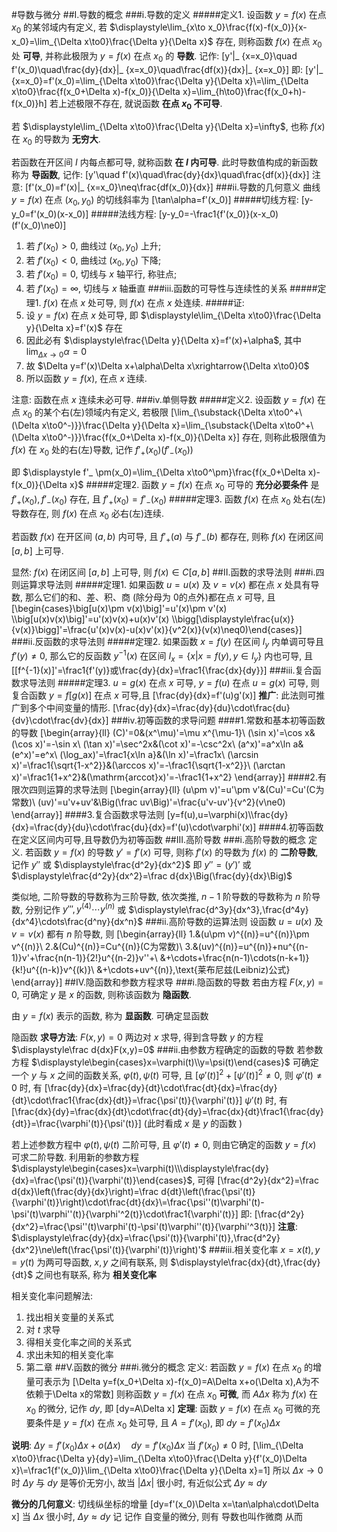 #导数与微分
##I.导数的概念
###i.导数的定义
#####定义1.
设函数 $y=f(x)$ 在点 $x_0$ 的某邻域内有定义, 若 $\displaystyle\lim_{x\to x_0}\frac{f(x)-f(x_0)}{x-x_0}=\lim_{\Delta x\to0}\frac{\Delta y}{\Delta x}$ 存在, 则称函数 $f(x)$ 在点 $x_0$ 处 **可导**, 并称此极限为 $y=f(x)$ 在点 $x_0$ 的 **导数**. 记作:
\[y'|_ {x=x_0}\quad f'(x_0)\quad\frac{dy}{dx}|_ {x=x_0}\quad\frac{df(x)}{dx}|_ {x=x_0}\]
即:
\[y'|_ {x=x_0}=f'(x_0)=\lim_{\Delta x\to0}\frac{\Delta y}{\Delta x}\\=\lim_{\Delta x\to0}\frac{f(x_0+\Delta x)-f(x_0)}{\Delta x}=\lim_{h\to0}\frac{f(x_0+h)-f(x_0)}h\]
若上述极限不存在, 就说函数 **在点 $x_0$ 不可导**.

若 $\displaystyle\lim_{\Delta x\to0}\frac{\Delta y}{\Delta x}=\infty$, 也称 $f(x)$ 在 $x_0$ 的导数为 **无穷大**.

若函数在开区间 $I$ 内每点都可导, 就称函数 **在 $I$ 内可导**. 此时导数值构成的新函数称为 **导函数**, 记作:
\[y'\quad f'(x)\quad\frac{dy}{dx}\quad\frac{df(x)}{dx}\]
注意:
\[f'(x_0)=f'(x)|_ {x=x_0}\neq\frac{df(x_0)}{dx}\]
###ii.导数的几何意义
曲线 $y=f(x)$ 在点 $(x_0,y_0)$ 的切线斜率为
\[\tan\alpha=f'(x_0)\]
#####切线方程:
\[y-y_0=f'(x_0)(x-x_0)\]
#####法线方程:
\[y-y_0=-\frac1{f'(x_0)}(x-x_0)(f'(x_0)\ne0)\]
1. 若 $f'(x_0)>0$, 曲线过 $(x_0,y_0)$ 上升;
1. 若 $f'(x_0)<0$, 曲线过 $(x_0,y_0)$ 下降;
1. 若 $f'(x_0)=0$, 切线与 $x$ 轴平行, 称驻点;
1. 若 $f'(x_0)=\infty$, 切线与 $x$ 轴垂直
###iii.函数的可导性与连续性的关系
#####定理1.
$f(x)$ 在点 $x$ 处可导, 则 $f(x)$ 在点 $x$ 处连续.
#####证:
1. 设 $y=f(x)$ 在点 $x$ 处可导, 即 $\displaystyle\lim_{\Delta x\to0}\frac{\Delta y}{\Delta x}=f'(x)$ 存在
2. 因此必有 $\displaystyle\frac{\Delta y}{\Delta x}=f'(x)+\alpha$, 其中 $\displaystyle\lim_{\Delta x\to0}\alpha=0$
3. 故 $\Delta y=f'(x)\Delta x+\alpha\Delta x\xrightarrow{\Delta x\to0}0$
4. 所以函数 $y=f(x)$, 在点 $x$ 连续.

注意: 函数在点 $x$ 连续未必可导.
###iv.单侧导数
#####定义2.
设函数 $y=f(x)$ 在点 $x_0$ 的某个右(左)领域内有定义, 若极限
\[\lim_{\substack{\Delta x\to0^+\\(\Delta x\to0^-)}}\frac{\Delta y}{\Delta x}=\lim_{\substack{\Delta x\to0^+\\(\Delta x\to0^-)}}\frac{f(x_0+\Delta x)-f(x_0)}{\Delta x}\]
存在, 则称此极限值为 $f(x)$ 在 $x_0$ 处的右(左)导数, 记作 $f'_ +(x_0)(f'_ -(x_0))$

即 $\displaystyle f'_ \pm(x_0)=\lim_{\Delta x\to0^\pm}\frac{f(x_0+\Delta x)-f(x_0)}{\Delta x}$
#####定理2.
函数 $y=f(x)$ 在点 $x_0$ 可导的 **充分必要条件** 是 $f'_ +(x_0),f'_ -(x_0)$ 存在, 且 $f'_ +(x_0)=f'_ -(x_0)$
#####定理3.
函数 $f(x)$ 在点 $x_0$ 处右(左)导数存在, 则 $f(x)$ 在点 $x_0$ 必右(左)连续.

若函数 $f(x)$ 在开区间 $(a,b)$ 内可导, 且 $f'_ +(a)$ 与 $f'_ -(b)$ 都存在, 则称 $f(x)$ 在闭区间 $[a,b]$ 上可导.

显然: $f(x)$ 在闭区间 $[a,b]$ 上可导, 则 $f(x)\in C[a,b]$
##II.函数的求导法则
###i.四则运算求导法则
#####定理1.
如果函数 $u=u(x)$ 及 $v=v(x)$ 都在点 $x$ 处具有导数, 那么它们的和、差、积、商 (除分母为 0的点外)都在点 $x$ 可导, 且
\[\begin{cases}\big[u(x)\pm v(x)\big]'=u'(x)\pm v'(x)
\\\big[u(x)v(x)\big]'=u'(x)v(x)+u(x)v'(x)
\\\bigg[\displaystyle\frac{u(x)}{v(x)}\bigg]'=\frac{u'(x)v(x)-u(x)v'(x)}{v^2(x)}(v(x)\neq0)\end{cases}\]
###ii.反函数的求导法则
#####定理2.
如果函数 $x=f(y)$ 在区间 $I_y$ 内单调可导且 $f'(y)\ne0$, 那么它的反函数 $y^{-1}(x)$ 在区间 $I_x=\{x|x=f(y),y\in I_y\}$ 内也可导, 且
\[[f^{-1}(x)]'=\frac1{f'(y)}或\frac{dy}{dx}=\frac1{\frac{dx}{dy}}\]
###iii.复合函数求导法则
#####定理3.
$u=g(x)$ 在点 $x$ 可导, $y=f(u)$ 在点 $u=g(x)$ 可导, 则复合函数 $y=f[g(x)]$ 在点 $x$ 可导,且
\[\frac{dy}{dx}=f'(u)g'(x)\]
**推广**: 此法则可推广到多个中间变量的情形.
\[\frac{dy}{dx}=\frac{dy}{du}\cdot\frac{du}{dv}\cdot\frac{dv}{dx}\]
###iv.初等函数的求导问题
####1.常数和基本初等函数的导数
\[\begin{array}{ll}
(C)'=0&(x^\mu)'=\mu x^{\mu-1}\\
(\sin x)'=\cos x&(\cos x)'=-\sin x\\
(\tan x)'=\sec^2x&(\cot x)'=-\csc^2x\\
(a^x)'=a^x\ln a&(e^x)'=e^x\\
(\log_ax)'=\frac1{x\ln a}&(\ln x)'=\frac1x\\
(\arcsin x)'=\frac1{\sqrt{1-x^2}}&(\arccos x)'=-\frac1{\sqrt{1-x^2}}\\
(\arctan x)'=\frac1{1+x^2}&(\mathrm{arccot}x)'=-\frac1{1+x^2}
\end{array}\]
####2.有限次四则运算的求导法则
\[\begin{array}{ll}
(u\pm v)'=u'\pm v'&(Cu)'=Cu'(C为常数)\\
(uv)'=u'v+uv'&\Big(\frac uv\Big)'=\frac{u'v-uv'}{v^2}(v\ne0)
\end{array}\]
####3.复合函数求导法则
\[y=f(u),u=\varphi(x)\\\frac{dy}{dx}=\frac{dy}{du}\cdot\frac{du}{dx}=f'(u)\cdot\varphi'(x)\]
####4.初等函数在定义区间内可导,且导数仍为初等函数
##III.高阶导数
###i.高阶导数的概念
定义.
若函数 $y=f(x)$ 的导数 $y'=f'(x)$ 可导, 则称 $f'(x)$ 的导数为 $f(x)$ 的 **二阶导数**, 记作 $y''$ 或 $\displaystyle\frac{d^2y}{dx^2}$ 即 $y''=(y')'$ 或 $\displaystyle\frac{d^2y}{dx^2}=\frac d{dx}\Big(\frac{dy}{dx}\Big)$

类似地, 二阶导数的导数称为三阶导数, 依次类推, $n-1$ 阶导数的导数称为 $n$ 阶导数, 分别记作 $y''',y^{(4)}\cdots y^{(n)}$ 或 $\displaystyle\frac{d^3y}{dx^3},\frac{d^4y}{dx^4}\cdots\frac{d^ny}{dx^n}$
###ii.高阶导数的运算法则
设函数 $u=u(x)$ 及 $v=v(x)$ 都有 $n$ 阶导数, 则
\[\begin{array}{ll}
1.&(u\pm v)^{(n)}=u^{(n)}\pm v^{(n)}\\
2.&(Cu)^{(n)}=Cu^{(n)}(C为常数)\\
3.&(uv)^{(n)}=u^{(n)}+nu^{(n-1)}v'+\frac{n(n-1)}{2!}u^{(n-2)}v''+\\
&+\cdots+\frac{n(n-1)\cdots(n-k+1)}{k!}u^{(n-k)}v^{(k)}\\
&+\cdots+uv^{(n)}\,\text{莱布尼兹(Leibniz)公式}
\end{array}\]
##IV.隐函数和参数方程求导
###i.隐函数的导数
若由方程 $F(x,y)=0$, 可确定 $y$ 是 $x$ 的函数, 则称该函数为 **隐函数**.

由 $y=f(x)$ 表示的函数, 称为 **显函数**.
可确定显函数

隐函数 **求导方法**: $F(x,y)=0$ 两边对 $x$ 求导, 得到含导数 $y$ 的方程 $\displaystyle\frac d{dx}F(x,y)=0$
###ii.由参数方程确定的函数的导数
若参数方程 $\displaystyle\begin{cases}x=\varphi(t)\\y=\psi(t)\end{cases}$ 可确定一个 $y$ 与 $x$ 之间的函数关系, $\varphi(t),\psi(t)$ 可导, 且 $[\varphi'(t)]^2+[\psi'(t)]^2\ne0$, 则 $\varphi'(t)\ne0$ 时, 有
\[\frac{dy}{dx}=\frac{dy}{dt}\cdot\frac{dt}{dx}=\frac{dy}{dt}\cdot\frac1{\frac{dx}{dt}}=\frac{\psi'(t)}{\varphi'(t)}\]
$\psi'(t)$ 时, 有
\[\frac{dx}{dy}=\frac{dx}{dt}\cdot\frac{dt}{dy}=\frac{dx}{dt}\frac1{\frac{dy}{dt}}=\frac{\varphi'(t)}{\psi'(t)}\]
(此时看成 $x$ 是 $y$ 的函数 )

若上述参数方程中 $\varphi(t),\psi(t)$ 二阶可导, 且 $\varphi'(t)\ne0$, 则由它确定的函数 $y=f(x)$ 可求二阶导数. 利用新的参数方程 $\displaystyle\begin{cases}x=\varphi(t)\\\displaystyle\frac{dy}{dx}=\frac{\psi'(t)}{\varphi'(t)}\end{cases}$, 可得
\[\frac{d^2y}{dx^2}=\frac d{dx}\left(\frac{dy}{dx}\right)=\frac d{dt}\left(\frac{\psi'(t)}{\varphi'(t)}\right)\cdot\frac{dt}{dx}\\=\frac{\psi''(t)\varphi'(t)-\psi'(t)\varphi''(t)}{\varphi'^2(t)}\cdot\frac1{\varphi'(t)}\]
即:
\[\frac{d^2y}{dx^2}=\frac{\psi''(t)\varphi'(t)-\psi'(t)\varphi''(t)}{\varphi'^3(t)}\]
**注意**: $\displaystyle\frac{dy}{dx}=\frac{\psi'(t)}{\varphi'(t)},\frac{d^2y}{dx^2}\ne\left(\frac{\psi'(t)}{\varphi'(t)}\right)'$
###iii.相关变化率
$x=x(t),y=y(t)$ 为两可导函数, $x,y$ 之间有联系, 则 $\displaystyle\frac{dx}{dt},\frac{dy}{dt}$ 之间也有联系, 称为 **相关变化率**

相关变化率问题解法:
1. 找出相关变量的关系式
1. 对 $t$ 求导
1. 得相关变化率之间的关系式
1. 求出未知的相关变化率
2.  第二章
##V.函数的微分
###i.微分的概念
定义: 若函数 $y=f(x)$ 在点 $x_0$ 的增量可表示为
\[\Delta y=f(x_0+\Delta x)-f(x_0)=A\Delta x+o(\Delta x),A为不依赖于\Delta x的常数\]
则称函数 $y=f(x)$ 在点 $x_0$ **可微**, 而 $A\Delta x$ 称为 $f(x)$ 在 $x_0$ 的微分, 记作 $dy$, 即
\[dy=A\Delta x\]
**定理**: 函数 $y=f(x)$ 在点 $x_0$ 可微的充要条件是 $y=f(x)$ 在点 $x_0$ 处可导, 且 $A=f'(x_0)$, 即 $dy=f'(x_0)\Delta x$

**说明**: $\Delta y=f'(x_0)\Delta x+o(\Delta x)\quad dy=f'(x_0)\Delta x$ 当 $f'(x_0)\ne0$ 时,
\[\lim_{\Delta x\to0}\frac{\Delta y}{dy}=\lim_{\Delta x\to0}\frac{\Delta y}{f'(x_0)\Delta x}\\=\frac1{f'(x_0)}\lim_{\Delta x\to0}\frac{\Delta y}{\Delta x}=1\]
所以 $\Delta x\to0$ 时 $\Delta y$ 与 $dy$ 是等价无穷小, 故当 $|\Delta x|$
很小时, 有近似公式 $\Delta y\approx dy$

**微分的几何意义**: 切线纵坐标的增量
\[dy=f'(x_0)\Delta x=\tan\alpha\cdot\Delta x\]
当 $\Delta x$ 很小时, $\Delta y\approx dy$
记
记作
自变量的微分,
则有
导数也叫作微商
从而
